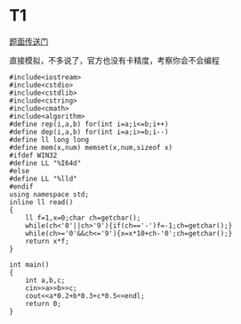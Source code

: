 ﻿---
tags: 
 - 基础算法-模拟
grammar_cjkRuby: true
catalog: true
layout:  post
header-img: "img/header/P8.jpg"
preview-img: "/img/preview/P48.jpg"
---
# T1 

[题面传送门](https://www.luogu.org/problemnew/show/P3954)

直接模拟，不多说了，官方也没有卡精度，考察你会不会编程

```
#include<iostream>
#include<cstdio>
#include<cstdlib>
#include<cstring>
#include<cmath>
#include<algorithm>
#define rep(i,a,b) for(int i=a;i<=b;i++)
#define dep(i,a,b) for(int i=a;i>=b;i--)
#define ll long long
#define mem(x,num) memset(x,num,sizeof x)
#ifdef WIN32
#define LL "%I64d"
#else 
#define LL "%lld"
#endif
using namespace std;
inline ll read()
{
    ll f=1,x=0;char ch=getchar();
    while(ch<'0'||ch>'9'){if(ch=='-')f=-1;ch=getchar();}
    while(ch>='0'&&ch<='9'){x=x*10+ch-'0';ch=getchar();}
    return x*f;
}

int main()
{
    int a,b,c;
    cin>>a>>b>>c;
    cout<<a*0.2+b*0.3+c*0.5<<endl;
    return 0;
}
```